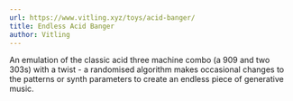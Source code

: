 ```yaml
---
url: https://www.vitling.xyz/toys/acid-banger/
title: Endless Acid Banger
author: Vitling
---
```


An emulation of the classic acid three machine combo (a 909 and two 303s) with a twist - a randomised algorithm makes occasional changes to the patterns or synth parameters to create an endless piece of generative music.
